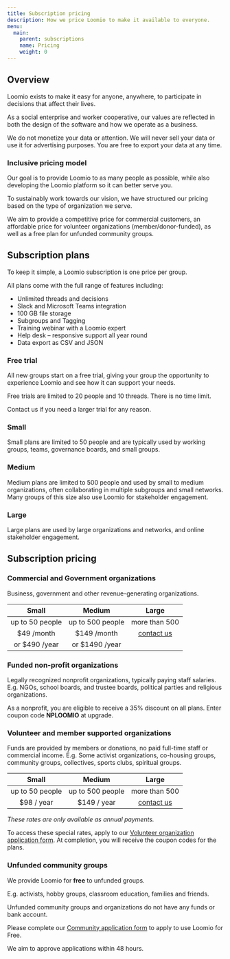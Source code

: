 ```yaml
---
title: Subscription pricing
description: How we price Loomio to make it available to everyone.
menu:
  main:
    parent: subscriptions
    name: Pricing
    weight: 0
---
```


## Overview
Loomio exists to make it easy for anyone, anywhere, to participate in decisions that affect their lives.

<!-- Our vision is to help organizations like yours work better together, now and into the future. -->

As a social enterprise and worker cooperative, our values are reflected in both the design of the software and how we operate as a business.

We do not monetize your data or attention. We will never sell your data or use it for advertising purposes. You are free to export your data at any time.

### Inclusive pricing model
Our goal is to provide Loomio to as many people as possible, while also developing the Loomio platform so it can better serve you.

To sustainably work towards our vision, we have structured our pricing based on the type of organization we serve.  

We aim to provide a competitive price for commercial customers, an affordable price for volunteer organizations (member/donor-funded), as well as a free plan for unfunded community groups.


## Subscription plans

To keep it simple, a Loomio subscription is one price per group.
 <!-- Individual users are not charged to use Loomio. -->

<!-- A group coordinator can set up a subscription by clicking the Upgrade button, near the top right of the group page. -->

All plans come with the full range of features including:

- Unlimited threads and decisions
- Slack and Microsoft Teams integration
- 100 GB file storage
- Subgroups and Tagging
- Training webinar with a Loomio expert
- Help desk – responsive support all year round
- Data export as CSV and JSON

### Free trial
All new groups start on a free trial, giving your group the opportunity to experience Loomio and see how it can support your needs.

Free trials are limited to 20 people and 10 threads. There is no time limit.

Contact us if you need a larger trial for any reason.

### Small
Small plans are limited to 50 people and are typically used by working groups, teams, governance boards, and small groups.

### Medium
Medium plans are limited to 500 people and used by small to medium organizations, often collaborating in multiple subgroups and small networks. Many groups of this size also use Loomio for stakeholder engagement.

### Large
Large plans are used by large organizations and networks, and online stakeholder engagement.

## Subscription pricing

<!-- We price Loomio according to the type of organization we support. This enables us to provide an inclusive service model that supports a diverse range of groups; businesses and government organizations, right through to non-profits, activist and volunteer groups. -->

### Commercial and Government organizations
Business, government and other revenue-generating organizations.

| Small           | Medium           | Large             |
|:---------------:|:----------------:|:-----------------:|
| up to 50 people | up to 500 people | more than 500 |
|  $49 /month     | $149 /month      |   [contact us](https://www.loomio.org/contact) |
|  or $490 /year  | or $1490 /year   |  |

### Funded non-profit organizations
Legally recognized nonprofit organizations, typically paying staff salaries. E.g. NGOs, school boards, and trustee boards, political parties and religious organizations.

As a nonprofit, you are eligible to receive a 35% discount on all plans. Enter coupon code __NPLOOMIO__ at upgrade.

### Volunteer and member supported organizations
<!-- Organizations supported by members giving their time to achieve the organization’s purpose.  -->
Funds are provided by members or donations, no paid full-time staff or commercial income. E.g. Some activist organizations, co-housing groups, community groups, collectives, sports clubs, spiritual groups.

| Small           | Medium           | Large             |
|:---------------:|:----------------:|:-----------------:|
| up to 50 people | up to 500 people | more than 500     |
| $98 / year      | $149 / year   | [contact us](https://www.loomio.org/contact)|

*These rates are only available as annual payments.*

To access these special rates, apply to our [Volunteer organization application form](https://forms.gle/yg2HpRZkmYmGEyBq7). At completion, you will receive the coupon codes for the plans.

### Unfunded community groups
We provide Loomio for __free__ to unfunded groups.

E.g. activists, hobby groups, classroom education, families and friends.

Unfunded community groups and organizations do not have any funds or bank account.

Please complete our [Community application form](https://goo.gl/forms/07y18PLA7ykcgbhJ2) to apply to use Loomio for Free.

We aim to approve applications within 48 hours.
